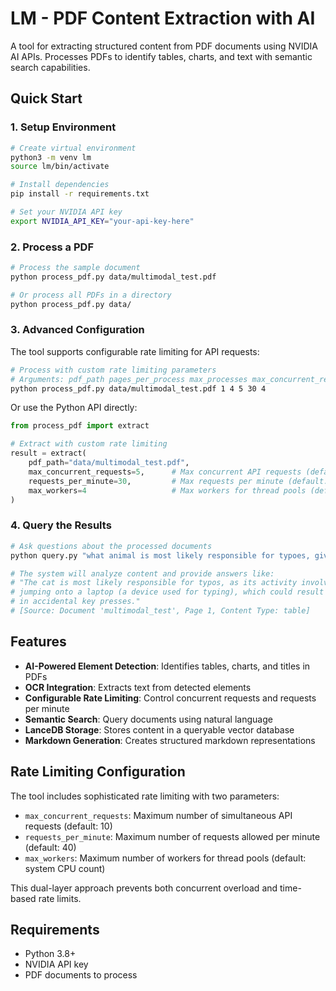 # LM - PDF Content Extraction with AI

A tool for extracting structured content from PDF documents using NVIDIA AI APIs. Processes PDFs to identify tables, charts, and text with semantic search capabilities.

## Quick Start

### 1. Setup Environment

```bash
# Create virtual environment
python3 -m venv lm
source lm/bin/activate

# Install dependencies
pip install -r requirements.txt

# Set your NVIDIA API key
export NVIDIA_API_KEY="your-api-key-here"
```

### 2. Process a PDF

```bash
# Process the sample document
python process_pdf.py data/multimodal_test.pdf

# Or process all PDFs in a directory
python process_pdf.py data/
```

### 3. Advanced Configuration

The tool supports configurable rate limiting for API requests:

```bash
# Process with custom rate limiting parameters
# Arguments: pdf_path pages_per_process max_processes max_concurrent_requests requests_per_minute max_workers
python process_pdf.py data/multimodal_test.pdf 1 4 5 30 4
```

Or use the Python API directly:
```python
from process_pdf import extract

# Extract with custom rate limiting
result = extract(
    pdf_path="data/multimodal_test.pdf",
    max_concurrent_requests=5,      # Max concurrent API requests (default: 10)
    requests_per_minute=30,         # Max requests per minute (default: 40)
    max_workers=4                   # Max workers for thread pools (default: system CPU count)
)
```

### 4. Query the Results

```bash
# Ask questions about the processed documents
python query.py "what animal is most likely responsible for typoes, given its activity"

# The system will analyze content and provide answers like:
# "The cat is most likely responsible for typos, as its activity involves 
# jumping onto a laptop (a device used for typing), which could result 
# in accidental key presses."
# [Source: Document 'multimodal_test', Page 1, Content Type: table]
```

## Features

- **AI-Powered Element Detection**: Identifies tables, charts, and titles in PDFs
- **OCR Integration**: Extracts text from detected elements  
- **Configurable Rate Limiting**: Control concurrent requests and requests per minute
- **Semantic Search**: Query documents using natural language
- **LanceDB Storage**: Stores content in a queryable vector database
- **Markdown Generation**: Creates structured markdown representations

## Rate Limiting Configuration

The tool includes sophisticated rate limiting with two parameters:

- `max_concurrent_requests`: Maximum number of simultaneous API requests (default: 10)
- `requests_per_minute`: Maximum number of requests allowed per minute (default: 40)
- `max_workers`: Maximum number of workers for thread pools (default: system CPU count)

This dual-layer approach prevents both concurrent overload and time-based rate limits.

## Requirements

- Python 3.8+
- NVIDIA API key
- PDF documents to process